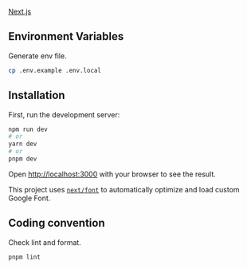 [Next.js](https://nextjs.org/)

## Environment Variables

Generate env file.

```bash
cp .env.example .env.local
```

## Installation

First, run the development server:

```bash
npm run dev
# or
yarn dev
# or
pnpm dev
```

Open [http://localhost:3000](http://localhost:3000) with your browser to see the result.

This project uses [`next/font`](https://nextjs.org/docs/basic-features/font-optimization) to automatically optimize and load custom Google Font.

## Coding convention

Check lint and format.

```bash
pnpm lint
```
